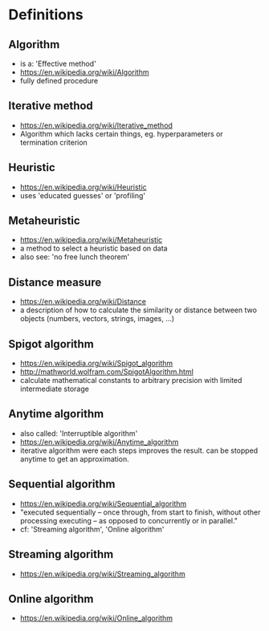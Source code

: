 # Definitions

## Algorithm
- is a: 'Effective method'
- https://en.wikipedia.org/wiki/Algorithm
- fully defined procedure

## Iterative method
- https://en.wikipedia.org/wiki/Iterative_method
- Algorithm which lacks certain things, eg. hyperparameters or termination criterion

## Heuristic
- https://en.wikipedia.org/wiki/Heuristic
- uses 'educated guesses' or 'profiling'

## Metaheuristic
- https://en.wikipedia.org/wiki/Metaheuristic
- a method to select a heuristic based on data
- also see: 'no free lunch theorem'

## Distance measure
- https://en.wikipedia.org/wiki/Distance
- a description of how to calculate the similarity or distance between two objects (numbers, vectors, strings, images, ...)

## Spigot algorithm
- https://en.wikipedia.org/wiki/Spigot_algorithm
- http://mathworld.wolfram.com/SpigotAlgorithm.html
- calculate mathematical constants to arbitrary precision with limited intermediate storage

## Anytime algorithm
- also called: 'Interruptible algorithm'
- https://en.wikipedia.org/wiki/Anytime_algorithm
- iterative algorithm were each steps improves the result. can be stopped anytime to get an approximation.

## Sequential algorithm
- https://en.wikipedia.org/wiki/Sequential_algorithm
- "executed sequentially – once through, from start to finish, without other processing executing – as opposed to concurrently or in parallel."
- cf: 'Streaming algorithm', 'Online algorithm'

## Streaming algorithm
- https://en.wikipedia.org/wiki/Streaming_algorithm

## Online algorithm
- https://en.wikipedia.org/wiki/Online_algorithm
